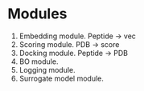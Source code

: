 # Modules

1. Embedding module. Peptide -> vec
2. Scoring module. PDB -> score
3. Docking module. Peptide -> PDB
4. BO module.
5. Logging module.
6. Surrogate model module.